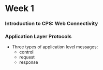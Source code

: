 # Week 1
### Introduction to CPS: Web Connectivity
### Application Layer Protocols
- Three types of application level messages:
	- control
	- request
	- response

